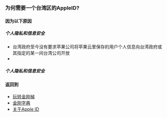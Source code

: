 ### 为何需要一个台湾区的AppleID?
#### 因为以下原因
##### 个人隐私和信息安全
- 台湾政府至今没有要求苹果公司将苹果云里保存的用户个人信息向台湾政府或其指定的某一间台湾公司开放
- 
##### 个人隐私和信息安全

#### 返回到
- [玩转金刚梯](https://github.com/a2zitpro/web/blob/master/LadderFree/A.md)
- [金刚字典](https://github.com/a2zitpro/web/blob/master/LadderFree/kkDictionary/KKDictionary.md)
- [关于Apple ID](https://github.com/a2zitpro/web/blob/master/LadderFree/kkDictionary/kkAppLadder/iOS/AppleIDList.md)
